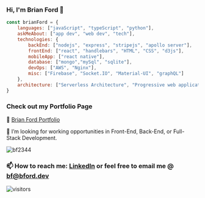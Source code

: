 ### Hi, I'm Brian Ford 👋

```javascript
const brianFord = { 
    languages: ["javaScript", "typeScript", "python"],
    askMeAbout: ["app dev", "web dev", "tech"],
    technologies: {
        backEnd: ["nodejs", "express", "stripejs", "apollo server"],
        frontEnd: ["react", "handlebars", "HTML", "CSS", "d3js"],
        mobileApp: ["react native"],
        database: ["mongo","mySql", "sqlite"],
        devOps: ["AWS", "Nginx"],
        misc: ["Firebase", "Socket.IO", "Material-UI", "graphQL"]
    },
    architecture: ["Serverless Architecture", "Progressive web applications", "Single page applications", "Full-Stack Applications"]
}
```

### Check out my Portfolio Page
🔭 [Brian Ford Portfolio](https://bf2344.netlify.app)

👯 I’m looking for working opportunities in Front-End, Back-End, or Full-Stack Development.

<img src="https://github-readme-stats.vercel.app/api?username=bf2344&layout=compact&text_color=daf7dc&bg_color=151515&show_icons=true&count_private=true" alt="bf2344" />

### 📫 How to reach me: [LinkedIn](https://www.linkedin.com/in/bf2344/) or feel free to email me @ [bf@bford.dev](mailto:bf@bford.dev)

<p><img src="https://visitor-badge.glitch.me/badge?page_id=bf2344.bf2344" alt="visitors"></p>
